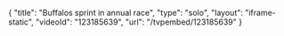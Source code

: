 {
    "title": "Buffalos sprint in annual race",
    "type": "solo",
    "layout": "iframe-static",
    "videoId": "123185639",
    "url": "\/tvpembed\/123185639"
}